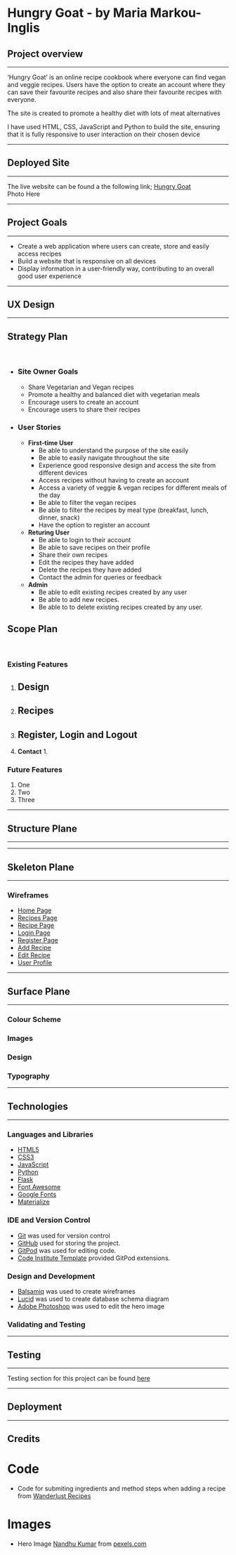 # **Ηungry Goat - by Maria Markou-Inglis** 
## **Project overview**
***
‘Hungry Goat’ is an online recipe cookbook where everyone can find vegan and veggie recipes. Users have the option to create an account where they can save their favourite recipes and also share their favourite recipes with everyone.

The site is created to promote a healthy diet with lots of meat alternatives

I have used HTML, CSS, JavaScript and Python to build the site, ensuring that it is fully responsive to user interaction on their chosen device 

---
## **Deployed Site**
---
The live website can be found a the following link; [Hungry Goat](https://mariamar95-hungrygoat-k3swnr17or1.ws-eu62.gitpod.io/)
<br>
Photo Here
***

## **Project Goals**
---
- Create a web application where users can create, store and easily access recipes
- Build a website that is responsive on all devices
- Display information in a user-friendly way, contributing to an overall good user experience

***
## **UX Design**
---
## **Strategy Plan**
<br>

- ### **Site Owner Goals** 
  - Share Vegetarian and Vegan recipes
  - Promote a healthy and balanced diet with vegetarian meals
  - Encourage users to create an account
  - Encourage users to share their recipes

- ### **User Stories** 
  
    - **First-time User**
      - Be able to understand the purpose of the site easily
      - Be able to easily navigate throughout the site
      - Experience good responsive design and access the site from different devices
      - Access recipes without having to create an account
      - Access a variety of veggie & vegan recipes for different meals of the day
      - Be able to filter the vegan recipes
      - Be able to filter the recipes by meal type (breakfast, lunch, dinner, snack)
      - Have the option to register an account
    - **Returing User**
      - Be able to login to their account
      - Be able to save recipes on their profile
      - Share their own recipes
      - Edit the recipes they have added 
      - Delete the recipes they have added
      - Contact the admin for queries or feedback
    - **Admin**
      - Be able to edit existing recipes created by any user
      - Be able to add new recipes.
      - Be able to to delete existing recipes created by any user.

## **Scope Plan**
<br>

### **Existing Features** 
1. **Design**
   -  
2. **Recipes**
   - 
3. **Register, Login and Logout**
   - 
4. **Contact**
   1.  

### **Future Features** 
1. One
2. Two
3. Three

***
## **Structure Plane**
***

***
## **Skeleton Plane**
***
### **Wireframes**
- [Home Page]()
- [Recipes Page]()
- [Recipe Page]()
- [Login Page]()
- [Register Page]()
- [Add Recipe]()
- [Edit Recipe]()
- [User Profile]()
  
***

## **Surface Plane**
***
### **Colour Scheme**
### **Images**
### **Design**
### **Typography**

***
## **Technologies**
***
### **Languages and Libraries**
- [HTML5](https://en.wikipedia.org/wiki/HTML5)
- [CSS3]()
- [JavaScript]()
- [Python]()
- [Flask]()
- [Font Awesome]()
- [Google Fonts]()
- [Materialize]()
  
### **IDE and Version Control**
- [Git](https://git-scm.com/) was used for version control
- [GitHub](https://github.com/) used for storing the project.
- [GitPod](https://www.gitpod.io/) was used for editing code.
- [Code Institute Template](https://github.com/Code-Institute-Org/gitpod-full-template) provided GitPod extensions.
### **Design and Development**
- [Balsamiq](https://balsamiq.com/) was used to create wireframes
- [Lucid](https://lucid.app/) was used to create database schema diagram
- [Adobe Photoshop](https://www.adobe.com/uk/) was used to edit the hero image

### **Validating and Testing**

***

## **Testing**

***

Testing section for this project can be found [here]()

***
## **Deployment**
***

## **Credits**

   # **Code**
   - Code for submiting ingredients and method steps when adding a recipe from [Wanderlust Recipes](https://github.com/RussOakham/wanderlust-recipes)
   
   # **Images**
   - Hero Image [Nandhu Kumar](https://www.pexels.com/@nandhukumar/) from [pexels.com](https://www.pexels.com/photo/selective-focus-photography-of-goat-1011630/)